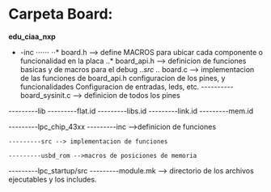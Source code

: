 
# Carpeta Board:

__edu_ciaa_nxp__
- -inc
⋅⋅⋅⋅⋅⋅ ⋅⋅* board.h --> define MACROS para ubicar cada  componente o funcionalidad en la placa 
		..* board_api.h --> definicion de funciones basicas y de macros para el debug
	..*src
		..* board.c --> implementacion de las funciones de board_api.h
					configuracion de los pines, y funcionalidades
					Configuracion de entradas, leds, etc.
		---------- board_sysinit.c --> definicion de todos los pines

---------lib
	---------flat.id
	---------libs.id
	---------link.id
	---------mem.id

---------lpc_chip_43xx
	---------inc -->definicion de funciones
		
	---------src --> implementacion de funciones

	---------usbd_rom -->macros de posiciones de memoria  		

---------lpc_startup/src
---------module.mk --> directorio de los archivos ejecutables y los includes.
